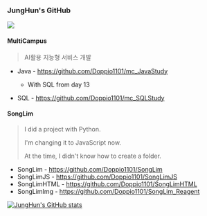 ### JungHun's GitHub

<a href="https://hits.seeyoufarm.com"><img src="https://hits.seeyoufarm.com/api/count/incr/badge.svg?url=https%3A%2F%2Fgithub.com%2FDoppio1101%2Fhit-counter&count_bg=%238C00FF&title_bg=%235D5D5D&icon=github.svg&icon_color=%23000000&title=hits&edge_flat=false"/></a>



#### MultiCampus

> AI활용 지능형 서비스 개발

- Java - https://github.com/Doppio1101/mc_JavaStudy
  - With SQL from day 13

- SQL - https://github.com/Doppio1101/mc_SQLStudy



#### SongLim

> I did a project with Python. 
>
> I'm changing it to JavaScript now.
>
> At the time, I didn't know how to create a folder.

- SongLim 		  - https://github.com/Doppio1101/SongLim 
- SongLimJS        - https://github.com/Doppio1101/SongLimJS
- SongLimHTML - https://github.com/Doppio1101/SongLimHTML
- SongLimImg     - https://github.com/Doppio1101/SongLim_Reagent



[![JungHun's GitHub stats](https://github-readme-stats.vercel.app/api?username=Doppio1101&show_icons=true&theme=synthwave)](https://github.com/Doppio1101)
